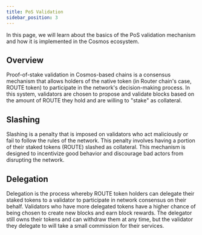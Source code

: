 ```yaml
---
title: PoS Validation
sidebar_position: 3
---
```


In this page, we will learn about the basics of the PoS validation mechanism and how it is implemented in the Cosmos ecosystem.

## Overview
Proof-of-stake validation in Cosmos-based chains is a consensus mechanism that allows holders of the native token (in Router chain's case, ROUTE token) to participate in the network's decision-making process. In this system, validators are chosen to propose and validate blocks based on the amount of ROUTE they hold and are willing to "stake" as collateral.


## Slashing
Slashing is a penalty that is imposed on validators who act maliciously or fail to follow the rules of the network. This penalty involves having a portion of their staked tokens (ROUTE) slashed as collateral. This mechanism is designed to incentivize good behavior and discourage bad actors from disrupting the network.

## Delegation
Delegation is the process whereby ROUTE token holders can delegate their staked tokens to a validator to participate in network consensus on their behalf. Validators who have more delegated tokens have a higher chance of being chosen to create new blocks and earn block rewards. The delegator still owns their tokens and can withdraw them at any time, but the validator they delegate to will take a small commission for their services. 